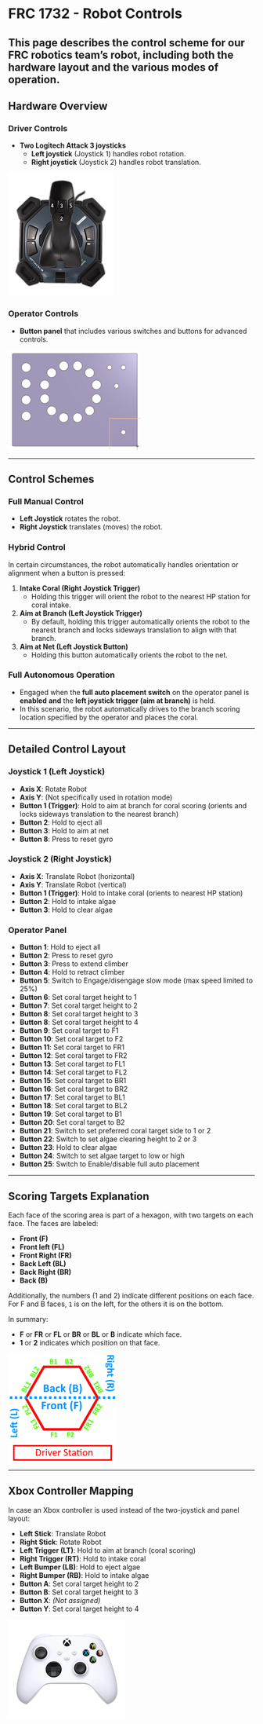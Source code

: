 # FRC 1732 - Robot Controls

This page describes the control scheme for our FRC robotics team’s robot, including both the hardware layout and the various modes of operation.
---
## Hardware Overview

### Driver Controls
- **Two Logitech Attack 3 joysticks**
  - **Left joystick** (Joystick 1) handles robot rotation.
  - **Right joystick** (Joystick 2) handles robot translation.

![My Image](images/attack3.png)

### Operator Controls
- **Button panel** that includes various switches and buttons for advanced controls.

![My Image](images/operatorPanel.png)

---
## Control Schemes

### Full Manual Control
- **Left Joystick** rotates the robot.
- **Right Joystick** translates (moves) the robot.

### Hybrid Control
In certain circumstances, the robot automatically handles orientation or alignment when a button is pressed:

1. **Intake Coral (Right Joystick Trigger)**
   - Holding this trigger will orient the robot to the nearest HP station for coral intake.
2. **Aim at Branch (Left Joystick Trigger)**
   - By default, holding this trigger automatically orients the robot to the nearest branch and locks sideways translation to align with that branch.
3. **Aim at Net (Left Joystick Button)**
   - Holding this button automatically orients the robot to the net.

### Full Autonomous Operation
- Engaged when the **full auto placement switch** on the operator panel is **enabled** **and** the **left joystick trigger (aim at branch)** is held.
- In this scenario, the robot automatically drives to the branch scoring location specified by the operator and places the coral.

---
## Detailed Control Layout

### Joystick 1 (Left Joystick)
- **Axis X**: Rotate Robot
- **Axis Y**: (Not specifically used in rotation mode)
- **Button 1 (Trigger)**: Hold to aim at branch for coral scoring (orients and locks sideways translation to the nearest branch)
- **Button 2**: Hold to eject all
- **Button 3**: Hold to aim at net
- **Button 8**: Press to reset gyro


### Joystick 2 (Right Joystick)
- **Axis X**: Translate Robot (horizontal)
- **Axis Y**: Translate Robot (vertical)
- **Button 1 (Trigger)**: Hold to intake coral (orients to nearest HP station)
- **Button 2**: Hold to intake algae
- **Button 3**: Hold to clear algae


### Operator Panel
- **Button 1**: Hold to eject all
- **Button 2**: Press to reset gyro
- **Button 3**: Press to extend climber
- **Button 4**: Hold to retract climber
- **Button 5**: Switch to Engage/disengage slow mode (max speed limited to 25%)
- **Button 6**: Set coral target height to 1
- **Button 7**: Set coral target height to 2
- **Button 8**: Set coral target height to 3
- **Button 8**: Set coral target height to 4
- **Button 9**: Set coral target to F1
- **Button 10**: Set coral target to F2
- **Button 11**: Set coral target to FR1
- **Button 12**: Set coral target to FR2
- **Button 13**: Set coral target to FL1
- **Button 14**: Set coral target to FL2
- **Button 15**: Set coral target to BR1
- **Button 16**: Set coral target to BR2
- **Button 17**: Set coral target to BL1
- **Button 18**: Set coral target to BL2
- **Button 19**: Set coral target to B1
- **Button 20**: Set coral target to B2
- **Button 21**: Switch to set preferred coral target side to 1 or 2
- **Button 22**: Switch to set algae clearing height to 2 or 3
- **Button 23**: Hold to clear algae
- **Button 24**: Switch to set algae target to low or high
- **Button 25**: Switch to Enable/disable full auto placement

---
## Scoring Targets Explanation

Each face of the scoring area is part of a hexagon, with two targets on each face. The faces are labeled:
- **Front (F)**
- **Front left (FL)**
- **Front Right (FR)**
- **Back Left (BL)**
- **Back Right (BR)**
- **Back (B)**

Additionally, the numbers (1 and 2) indicate different positions on each face. For F and B faces, `1` is on the left, for the others it is on the bottom.

In summary:
- **F** or **FR** or **FL** or **BR** or **BL** or **B** indicate which face.
- **1** or **2** indicates which position on that face.

![My Image](images/reef.png)

---
## Xbox Controller Mapping
In case an Xbox controller is used instead of the two-joystick and panel layout:

- **Left Stick**: Translate Robot
- **Right Stick**: Rotate Robot
- **Left Trigger (LT)**: Hold to aim at branch (coral scoring)
- **Right Trigger (RT)**: Hold to intake coral
- **Left Bumper (LB)**: Hold to eject algae
- **Right Bumper (RB)**: Hold to intake algae
- **Button A**: Set coral target height to 2
- **Button B**: Set coral target height to 3
- **Button X**: _(Not assigned)_
- **Button Y**: Set coral target height to 4

![My Image](images/controller.png)

